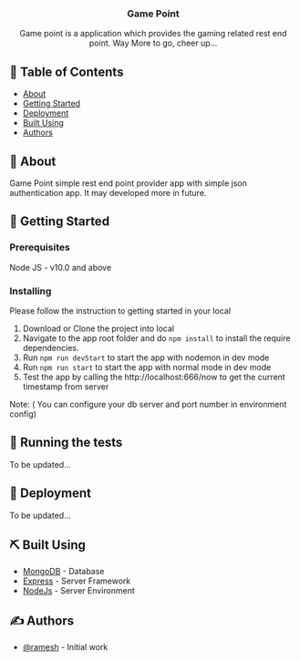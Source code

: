 <h3 align="center">Game Point</h3>

<p align="center"> 
    Game point is a application which provides the gaming related rest end point. Way More to go, cheer up...
    <br> 
</p>

## 📝 Table of Contents

- [About](#about)
- [Getting Started](#getting_started)
- [Deployment](#deployment)
- [Built Using](#built_using)
- [Authors](#authors)

## 🧐 About <a name = "about"></a>

Game Point simple rest end point provider app with simple json authentication app. It may developed more in future.

## 🏁 Getting Started <a name = "getting_started"></a>

### Prerequisites

Node JS - v10.0 and above

### Installing

Please follow the instruction to getting started in your local

1) Download or Clone the project into local
2) Navigate to the app root folder and do `npm install` to install the require dependencies.
3) Run `npm run devStart` to start the app with nodemon in dev mode
4) Run `npm run start` to start the app with normal mode in dev mode
5) Test the app by calling the http://localhost:666/now to get the current timestamp from server 

Note: ( You can configure your db server and port number in environment config)

## 🔧 Running the tests <a name = "tests"></a>

To be updated...

## 🚀 Deployment <a name = "deployment"></a>

To be updated...

## ⛏️ Built Using <a name = "built_using"></a>

- [MongoDB](https://www.mongodb.com/) - Database
- [Express](https://expressjs.com/) - Server Framework
- [NodeJs](https://nodejs.org/en/) - Server Environment

## ✍️ Authors <a name = "authors"></a>

- [@ramesh](https://github.com/mr-ramesh) - Initial work

